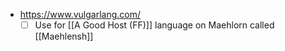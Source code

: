 * https://www.vulgarlang.com/
	- [ ] Use for [[A Good Host (FF)]] language on Maehlorn called [[Maehlensh]] 